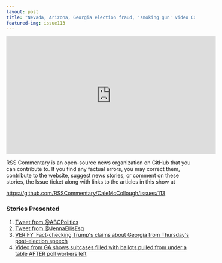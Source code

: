 ```yaml
---
layout: post
title: "Nevada, Arizona, Georgia election fraud, 'smoking gun' video CORRESPONDS to 'water pipe burst'"
featured-img: issue113
---
```


<iframe width="560" height="315" src="https://www.youtube.com/embed/_Wrx1fkUK5Y" frameborder="0" allow="accelerometer; autoplay; encrypted-media; gyroscope; picture-in-picture" allowfullscreen></iframe>

RSS Commentary is an open-source news organization on GitHub that you can contribute to. If you find any factual errors, you may correct them, contribute to the website, suggest news stories, or comment on these stories, the Issue ticket along with links to the articles in this show at 

<https://github.com/RSSCommentary/CaleMcCollough/issues/113>

### Stories Presented

1. [Tweet from @ABCPolitics](https://twitter.com/abcpolitics/status/1323846118208376834)
1. [Tweet from @JennaEllisEsq](https://twitter.com/NiceDeb/status/1334962271248904195)
1. [VERIFY: Fact-checking Trump's claims about Georgia from Thursday's post-election speech](https://www.11alive.com/article/news/verify/fact-checking-trumps-georgia-claims-about-election/85-e1d4c907-83fd-4924-8b20-181255748676)
1. [Video from GA shows suitcases filled with ballots pulled from under a table AFTER poll workers left](https://www.youtube.com/watch?v=nVP_60Hm4P8)
